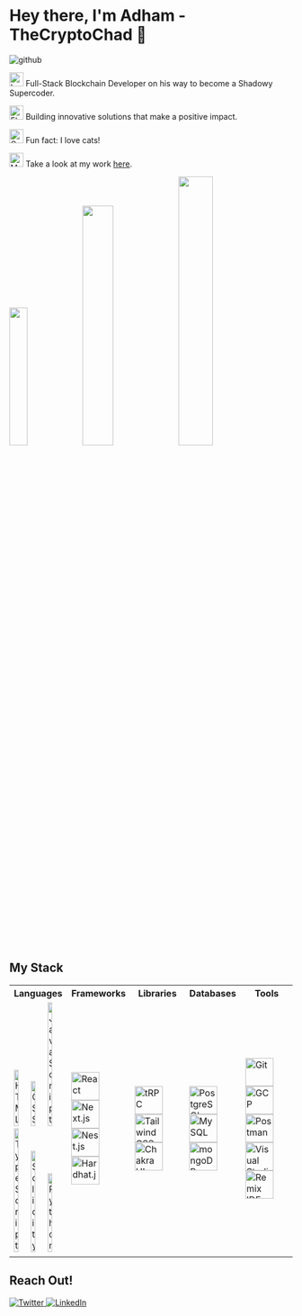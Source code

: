 # Hey there, I'm Adham - TheCryptoChad 👋
![github](https://github.com/user-attachments/assets/e8e25cdd-a815-4832-b4c9-3cbb147683d7)

<img
  src="https://raw.githubusercontent.com/Tarikul-Islam-Anik/Microsoft-Teams-Animated-Emojis/master/Emojis/Objects/Laptop.png"
  alt="Laptop"
  width="25"
  height="25"
/> Full-Stack Blockchain Developer on his way to become a Shadowy Supercoder.

<img
  src="https://raw.githubusercontent.com/Tarikul-Islam-Anik/Microsoft-Teams-Animated-Emojis/master/Emojis/Objects/Light%20Bulb.png"
  alt="Electric Light Bulb"
  width="25"
  height="25"
/> Building innovative solutions that make a positive impact.

<img
  src="https://raw.githubusercontent.com/Tarikul-Islam-Anik/Microsoft-Teams-Animated-Emojis/master/Emojis/Animals/Cat.png"
  alt="Cat"
  width="25"
  height="25"
/> Fun fact: I love cats!

<img
  src="https://raw.githubusercontent.com/Tarikul-Islam-Anik/Microsoft-Teams-Animated-Emojis/master/Emojis/Objects/Magnifying%20Glass%20Tilted%20Right.png"
  alt="Magnifying Glass Tilted Right"
  width="25"
  height="25"
/> Take a look at my work [here](https://github.com/TheCryptoChad?tab=repositories).

<div>
  <img  src="https://github-readme-stats.vercel.app/api/top-langs/?username=TheCryptoChad&layout=compact&theme=transparent&hide=html" width="25.05%" >
  <img  src="https://github-stats-lemon.vercel.app/api?username=thecryptochad&show_icons=true&theme=transparent" width="33.05%" >
  <img  src="https://github-readme-streak-stats.herokuapp.com/?user=TheCryptoChad&theme=transparent" width="35%"  >
</div>

## My Stack
<table>
  <tr>
    <th>Languages</th>
    <th>Frameworks</th>
    <th>Libraries</th>
    <th>Databases</th>
    <th>Tools</th>
  </tr>
  <tr>
    <td width="20%">
      <img width="30%" src="https://user-images.githubusercontent.com/25181517/192158954-f88b5814-d510-4564-b285-dff7d6400dad.png" alt="HTML" title="HTML"/>
      <img width="30%" src="https://user-images.githubusercontent.com/25181517/183898674-75a4a1b1-f960-4ea9-abcb-637170a00a75.png" alt="CSS" title="CSS"/>
      <img width="30%" src="https://user-images.githubusercontent.com/25181517/117447155-6a868a00-af3d-11eb-9cfe-245df15c9f3f.png" alt="JavaScript" title="JavaScript"/>
      <img width="30%" src="https://user-images.githubusercontent.com/25181517/183890598-19a0ac2d-e88a-4005-a8df-1ee36782fde1.png" alt="TypeScript" title="TypeScript"/>
      <img width="30%" src="https://gydocument.readthedocs.io/en/latest/_images/logo.svg" alt="Solidity" title="Solidity"/>
      <img width="30%" src="https://user-images.githubusercontent.com/25181517/183423507-c056a6f9-1ba8-4312-a350-19bcbc5a8697.png" alt="Python" title="Python"/>
    </td>
    <td width="20%">
      <img width="50" src="https://user-images.githubusercontent.com/25181517/183897015-94a058a6-b86e-4e42-a37f-bf92061753e5.png" alt="React" title="React"/>
		  <img width="50" src="https://github.com/marwin1991/profile-technology-icons/assets/136815194/5f8c622c-c217-4649-b0a9-7e0ee24bd704" alt="Next.js" title="Next.js"/>
		  <img width="50" src="https://github.com/marwin1991/profile-technology-icons/assets/136815194/519bfaf3-c242-431e-a269-876979f05574" alt="Nest.js" title="Nest.js"/>
      <br>
      <img width="50" src="https://miro.medium.com/v2/resize:fit:1400/format:webp/1*elhu-42TzQEdsFjKDbQhhA.png" alt="Hardhat.js" title="Hardhat.js"/>
    </td>
    <td width="20%">
      <img width="50" src="https://github-production-user-asset-6210df.s3.amazonaws.com/25181517/297664473-1275d076-f047-432b-9084-308f88f8c176.png" alt="tRPC" title="tRPC"/>
		  <img width="50" src="https://user-images.githubusercontent.com/25181517/202896760-337261ed-ee92-4979-84c4-d4b829c7355d.png" alt="Tailwind CSS" title="Tailwind CSS"/>
		  <img width="50" src="https://user-images.githubusercontent.com/25181517/190887639-d0ba4ec9-ddbe-45dd-bea1-4db83846503e.png" alt="Chakra UI" title="Chakra UI"/>
    </td>
    <td width="20%">
      <img width="50" src="https://user-images.githubusercontent.com/25181517/117208740-bfb78400-adf5-11eb-97bb-09072b6bedfc.png" alt="PostgreSQL" title="PostgreSQL"/>
		  <img width="50" src="https://user-images.githubusercontent.com/25181517/183896128-ec99105a-ec1a-4d85-b08b-1aa1620b2046.png" alt="MySQL" title="MySQL"/>
		  <img width="50" src="https://user-images.githubusercontent.com/25181517/182884177-d48a8579-2cd0-447a-b9a6-ffc7cb02560e.png" alt="mongoDB" title="mongoDB"/>
    </td>
    <td width="20%">
      <img width="50" src="https://user-images.githubusercontent.com/25181517/192108372-f71d70ac-7ae6-4c0d-8395-51d8870c2ef0.png" alt="Git" title="Git"/>
		  <img width="50" src="https://user-images.githubusercontent.com/25181517/183911547-990692bc-8411-4878-99a0-43506cdb69cf.png" alt="GCP" title="GCP"/>
      <img width="50" src="https://user-images.githubusercontent.com/25181517/192109061-e138ca71-337c-4019-8d42-4792fdaa7128.png" alt="Postman" title="Postman"/>
      <br>
      <img width="50" src="https://user-images.githubusercontent.com/25181517/192108891-d86b6220-e232-423a-bf5f-90903e6887c3.png" alt="Visual Studio Code" title="Visual Studio Code"/>
      <img width="50" src="https://repository-images.githubusercontent.com/59065830/b62be480-45d2-11ea-9989-803db0f9c44d" alt="Remix IDE" title="Remix IDE"/>
    </td>
  </tr>
</table>

## Reach Out!
<p align="left" spacing="5">
  <a href="https://x.com/TheCryptoChad_" target="_blank">
    <img src="https://skillicons.dev/icons?i=twitter" alt="Twitter" />
  </a> 
  
  <a href="https://www.linkedin.com/in/adham-elneser/" target="_blank">
    <img src="https://skillicons.dev/icons?i=linkedin" alt="LinkedIn" />
  </a>
</p>
